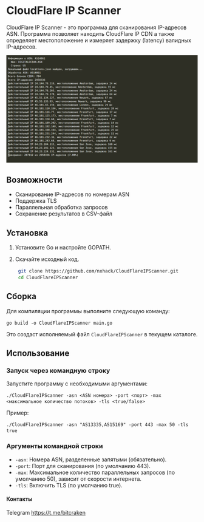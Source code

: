 # CloudFlare IP Scanner

CloudFlare IP Scanner - это программа для сканирования IP-адресов ASN. Программа позволяет находить CloudFlare IP CDN а также определяет местоположение и измеряет задержку (latency) валидных IP-адресов.

![GUI](/img.png)

## Возможности

- Сканирование IP-адресов по номерам ASN
- Поддержка TLS
- Параллельная обработка запросов
- Сохранение результатов в CSV-файл

## Установка

1. Установите Go и настройте GOPATH.
2. Скачайте исходный код.

   ```sh
    git clone https://github.com/nxhack/CloudFlareIPScanner.git
    cd CloudFlareIPScanner
   ```

## Сборка

Для компиляции программы выполните следующую команду:

    go build -o CloudFlareIPScanner main.go

Это создаст исполняемый файл `CloudFlareIPScanner` в текущем каталоге.

## Использование

### Запуск через командную строку

Запустите программу с необходимыми аргументами:

    ./CloudFlareIPScanner -asn <ASN номера> -port <порт> -max <максимальное количество потоков> -tls <true/false>

Пример:

    ./CloudFlareIPScanner -asn "AS13335,AS15169" -port 443 -max 50 -tls true

### Аргументы командной строки

- `-asn`: Номера ASN, разделенные запятыми (обязательно).
- `-port`: Порт для сканирования (по умолчанию 443).
- `-max`: Максимальное количество параллельных запросов (по умолчанию 50), зависит от скорости интернета.
- `-tls`: Включить TLS (по умолчанию true).

#### Контакты
Telegram https://t.me/bitcraken
